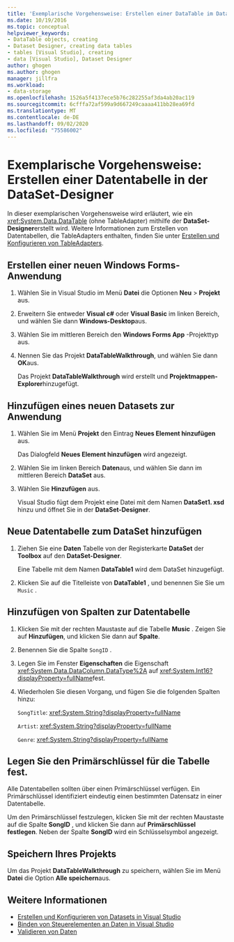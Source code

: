 ```yaml
---
title: 'Exemplarische Vorgehensweise: Erstellen einer DataTable im Dataset-Designer'
ms.date: 10/19/2016
ms.topic: conceptual
helpviewer_keywords:
- DataTable objects, creating
- Dataset Designer, creating data tables
- tables [Visual Studio], creating
- data [Visual Studio], Dataset Designer
author: ghogen
ms.author: ghogen
manager: jillfra
ms.workload:
- data-storage
ms.openlocfilehash: 1526a5f4137ece5b76c282255af3da4ab20ac119
ms.sourcegitcommit: 6cfffa72af599a9d667249caaaa411bb28ea69fd
ms.translationtype: MT
ms.contentlocale: de-DE
ms.lasthandoff: 09/02/2020
ms.locfileid: "75586002"
---
```

# <a name="walkthrough-create-a-datatable-in-the-dataset-designer"></a>Exemplarische Vorgehensweise: Erstellen einer Datentabelle in der DataSet-Designer

In dieser exemplarischen Vorgehensweise wird erläutert, wie ein <xref:System.Data.DataTable> (ohne TableAdapter) mithilfe der **DataSet-Designer**erstellt wird. Weitere Informationen zum Erstellen von Datentabellen, die TableAdapters enthalten, finden Sie unter [Erstellen und Konfigurieren von TableAdapters](../data-tools/create-and-configure-tableadapters.md).

## <a name="create-a-new-windows-forms-application"></a>Erstellen einer neuen Windows Forms-Anwendung

1. Wählen Sie in Visual Studio im Menü **Datei** die Optionen **Neu** > **Projekt** aus.

2. Erweitern Sie entweder **Visual c#** oder **Visual Basic** im linken Bereich, und wählen Sie dann **Windows-Desktop**aus.

3. Wählen Sie im mittleren Bereich den **Windows Forms App** -Projekttyp aus.

4. Nennen Sie das Projekt **DataTableWalkthrough**, und wählen Sie dann **OK**aus.

     Das Projekt **DataTableWalkthrough** wird erstellt und **Projektmappen-Explorer**hinzugefügt.

## <a name="add-a-new-dataset-to-the-application"></a>Hinzufügen eines neuen Datasets zur Anwendung

1. Wählen Sie im Menü **Projekt** den Eintrag **Neues Element hinzufügen** aus.

     Das Dialogfeld **Neues Element hinzufügen** wird angezeigt.

2. Wählen Sie im linken Bereich **Daten**aus, und wählen Sie dann im mittleren Bereich **DataSet** aus.

3. Wählen Sie **Hinzufügen** aus.

     Visual Studio fügt dem Projekt eine Datei mit dem Namen **DataSet1. xsd** hinzu und öffnet Sie in der **DataSet-Designer**.

## <a name="add-a-new-datatable-to-the-dataset"></a>Neue Datentabelle zum DataSet hinzufügen

1. Ziehen Sie eine **Daten** Tabelle von der Registerkarte **DataSet** der **Toolbox** auf den **DataSet-Designer**.

     Eine Tabelle mit dem Namen **DataTable1** wird dem DataSet hinzugefügt.

2. Klicken Sie auf die Titelleiste von **DataTable1** , und benennen Sie Sie um `Music` .

## <a name="add-columns-to-the-datatable"></a>Hinzufügen von Spalten zur Datentabelle

1. Klicken Sie mit der rechten Maustaste auf die Tabelle **Music** . Zeigen Sie auf **Hinzufügen**, und klicken Sie dann auf **Spalte**.

2. Benennen Sie die Spalte `SongID` .

3. Legen Sie im Fenster **Eigenschaften** die Eigenschaft <xref:System.Data.DataColumn.DataType%2A> auf <xref:System.Int16?displayProperty=fullName>fest.

4. Wiederholen Sie diesen Vorgang, und fügen Sie die folgenden Spalten hinzu:

     `SongTitle`: <xref:System.String?displayProperty=fullName>

     `Artist`: <xref:System.String?displayProperty=fullName>

     `Genre`: <xref:System.String?displayProperty=fullName>

## <a name="set-the-primary-key-for-the-table"></a>Legen Sie den Primärschlüssel für die Tabelle fest.

Alle Datentabellen sollten über einen Primärschlüssel verfügen. Ein Primärschlüssel identifiziert eindeutig einen bestimmten Datensatz in einer Datentabelle.

Um den Primärschlüssel festzulegen, klicken Sie mit der rechten Maustaste auf die Spalte **SongID** , und klicken Sie dann auf **Primärschlüssel festlegen**. Neben der Spalte **SongID** wird ein Schlüsselsymbol angezeigt.

## <a name="save-your-project"></a>Speichern Ihres Projekts

Um das Projekt **DataTableWalkthrough** zu speichern, wählen Sie im Menü **Datei** die Option **Alle speichern**aus.

## <a name="see-also"></a>Weitere Informationen

- [Erstellen und Konfigurieren von Datasets in Visual Studio](../data-tools/create-and-configure-datasets-in-visual-studio.md)
- [Binden von Steuerelementen an Daten in Visual Studio](../data-tools/bind-controls-to-data-in-visual-studio.md)
- [Validieren von Daten](../data-tools/validate-data-in-datasets.md)
